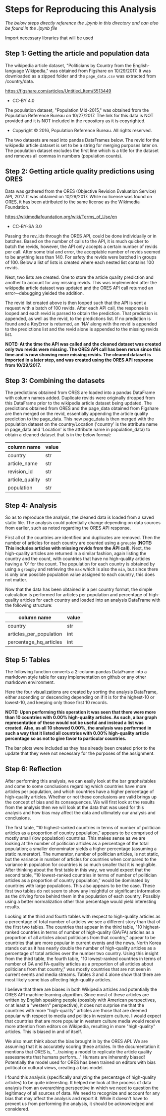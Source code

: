 # Steps for Reproducing this Analysis

_The below steps directly reference the .ipynb in this directory and can also be found in the .ipynb file_

Import necessary libraries that will be used

## Step 1: Getting the article and population data

The wikipedia article dataset, "Politicians by Country from the English-language Wikipedia," was obtained from Figshare on 10/29/2017. It was downloaded as a zipped folder and the `page_data.csv` was extracted from /country/data.

https://figshare.com/articles/Untitled_Item/5513449

- CC-BY 4.0

The population dataset, "Population Mid-2015," was obtained from the Population Reference Bureau on 10/27/2017. The link for this data is NOT provided and it is NOT included in the repository as it is copyrighted.

- Copyright © 2016, Population Reference Bureau. All rights reserved.

The two datasets are read into pandas DataFrames below. The revid for the wikipedia article dataset is set to be a string for merging purposes later on. The population dataset excludes the first line which is a title for the dataset and removes all commas in numbers (population counts).

## Step 2: Getting article quality predictions using ORES

Data was gathered from the ORES (Objective Revision Evaluation Service) API, 2017. It was obtained on 10/29/2017. While no license was found on ORES, it has been attributed to the same license as the Wikimedia Foundation.

https://wikimediafoundation.org/wiki/Terms_of_Use/en

- CC-BY-SA 3.0

Passing the rev_ids through the ORES API, could be done individually or in batches. Based on the number of calls to the API, it is much quicker to batch the revids, however, the API only accepts a certain number of revids per call. After some trial and error, the acceptable number of revids seemed to be anything less than 140. For safety the revids were batched in groups of 100. Below a list of lists is created where each nested list contains 100 revids.

Next, two lists are created. One to store the article quality prediction and another to account for any missing revids. This was implemented after the wikipedia article dataset was updated and the ORES API call returned an error--debugging yielded the addition.

The revid list created above is then looped such that the API is sent a request with a batch of 100 revids. After each API call, the response is looped and each revid is parsed to obtain the prediction. That prediction is appended, as well as the revid, to the predictions list. If no prediction is found and a KeyError is returned, an 'NA' along with the revid is appended to the predictions list and the revid alone is appended to the missing revids list.

__NOTE: At the time the API was called and the cleaned dataset was created only two revids were missing. The ORES API call has been rerun since this time and is now showing more missing revids. The cleaned dataset is imported in a later step, and was created using the ORES API response from 10/29/2017.__

## Step 3: Combining the datasets

The predictions obtained from ORES are loaded into a pandas DataFrame with column names added. Duplicate revids were originally dropped from this DataFrame prior to the wikipedia article dataset being updated. The predictions obtained from ORES and the page_data obtained from Figshare are then merged on the revid, essentially appending the article quality prediction to the page_data. This new page_data is then merged with the population dataset on the country/Location ('country' is the attribute name in page_data and 'Location' is the attribute name in population_data) to obtain a cleaned dataset that is in the below format:

column name | value
--- | ---
country | str
article_name | str
revision_id | str
article_quality | str
population | str

## Step 4: Analysis

So as to reproduce the analysis, the cleaned data is loaded from a saved static file. The analysis could potentially change depending on data sources from earlier, such as noted regarding the ORES API response.

First all of the countries are identified and duplicates are removed. Then the number of articles for each country are counted using a `groupby` (__NOTE: This includes articles with missing revids from the API call__). Next, the high-quality articles are returned in a similar fashion, again listing the country and the count, with countries that have no high-quality articles having a '0' for the count. The population for each country is obtained by using a `groupby` and retrieving the `max` which is also the `min`, but since there is only one possible population value assigned to each country, this does not matter.

Now that the data has been obtained in a per country format, the simple calculation is performed for articles per population and percentage of high-quality articles for each country and loaded into an analysis DataFrame with the following structure:

column name | value
--- | ---
country | str
articles_per_population | int
percentage_hq_articles | int

## Step 5: Tables

The following function converts a 2-column pandas DataFrame into a markdown style table for easy implementation on github or any other markdown environment.

Here the four visualizations are created by sorting the analysis DataFrame, either ascending or descending depending on if it is for the highest-10 or lowest-10, and keeping only those first 10 records.

__NOTE: Upon performing this operation it was seen that there were more than 10 countries with 0.00% high-quality articles. As such, a bar graph representation of these would not be useful and instead a list was created. Also, as all 10 showed 0.00%, the analysis was performed in such a way that it listed all countries with 0.00% high-quality article percentage so as not to give favor to particular countries.__

The bar plots were included as they has already been created prior to the update that they were not necessary for the purposes of the assignment.

## Step 6: Reflection

After performing this analysis, we can easily look at the bar graphs/tables and come to some conclusions regarding which countries have more articles per population, and which countries have a higher percentage of high-quality articles. Whether or not these conclusions are valid brings up the concept of bias and its consequences. We will first look at the results from the analysis then we will look at the data that was used for this analysis and how bias may affect the data and ultimately our analysis and conclusions.

The first table, "10 highest-ranked countries in terms of number of politician articles as a proportion of country population," appears to be comprised of mostly small (low population) countries. This makes sense as we are looking at the number of politician articles as a percentage of the total population; a smaller denominator yields a higher percentage (assuming a static numerator). The numerator, number of politician articles, is not static, but the variance in number of articles for countries when compared to the variance in population for countries is so much smaller that it is negligible. After thinking about the first table in this way, we would expect that the second table, "10 lowest-ranked countries in terms of number of politician articles as a proportion of country population," would be dominated by countries with large populations. This also appears to be the case. These first two tables do not seem to show any insightful or significant information as the driving force behind them in the population of each country. Possibly using a better normalization other than percentage would yield interesting results.

Looking at the third and fourth tables with respect to high-quality articles as a percentage of total number of articles we see a different story than that of the first two tables. The countries that appear in the third table, "10 highest-ranked countries in terms of number of high-quality (GA/FA) articles as a proportion of all articles about politicians from that country," appear to be countries that are more popular in current events and the news. North Korea stands out as it has nearly double the number of high-quality articles as a percentage of total articles over the number two country. Using this insight from the third table, the fourth table, "10 lowest-ranked countries in terms of number of GA and FA-quality articles as a proportion of all articles about politicians from that country," was mostly countries that are not seen in current events and media streams. Tables 3 and 4 alone show that there are most likely some bias affecting high-quality articles.

I believe that there are biases in both Wikipedia articles and potentially the ORES API machine learning algorithm. Since most of these articles are written by English speaking people (possibly with American perspectives, or at least a "western" perspective), it does not surprise me that the countries with more "high-quality" articles are those that are deemed popular with respect to media and politics in western culture. I would expect that countries that are more popular in western culture media would receive more attention from editors on Wikipedia, resulting in more "high-quality" articles. This is biased in and of itself.

We also must think about the bias brought in by the ORES API. We are assuming that it is accurately scoring these articles. In the documentation it mentions that ORES is, "...training a model to replicate the article quality assessments that humans perform..." Humans are inherently biased! Potentially the model used for ORES has been trained on editors with bias political or cultural views, creating a bias model.

I found this analysis (specifically analyzing the percentage of high-quality articles) to be quite interesting. It helped me look at the process of data analysis from an overarching perspective in which we need to question the legitimacy of all sources of data. We need to recognize and account for any bias that may affect the analysis and report it. While it doesn't have to prevent us from performing the analysis, it should be acknowledged and considered.
